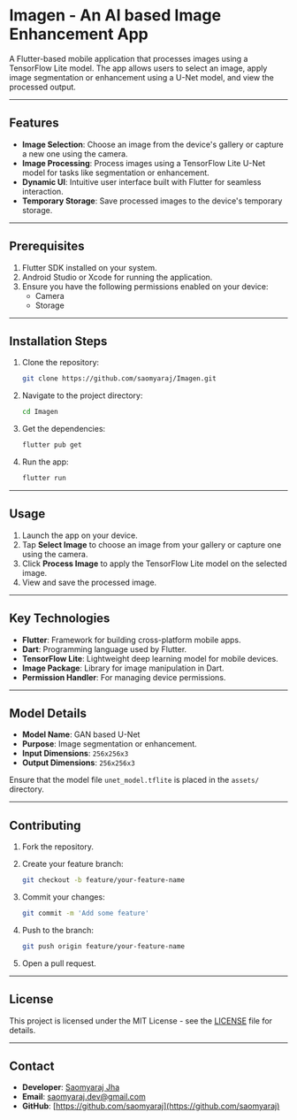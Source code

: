 # Imagen - An AI based Image Enhancement App

A Flutter-based mobile application that processes images using a TensorFlow Lite model. The app allows users to select an image, apply image segmentation or enhancement using a U-Net model, and view the processed output.

---

## Features

- **Image Selection**: Choose an image from the device's gallery or capture a new one using the camera.
- **Image Processing**: Process images using a TensorFlow Lite U-Net model for tasks like segmentation or enhancement.
- **Dynamic UI**: Intuitive user interface built with Flutter for seamless interaction.
- **Temporary Storage**: Save processed images to the device's temporary storage.

---

## Prerequisites

1. Flutter SDK installed on your system.
2. Android Studio or Xcode for running the application.
3. Ensure you have the following permissions enabled on your device:
   - Camera
   - Storage

---

## Installation Steps

1. Clone the repository:

   ```bash
   git clone https://github.com/saomyaraj/Imagen.git
   ```

2. Navigate to the project directory:

   ```bash
   cd Imagen
   ```

3. Get the dependencies:

   ```bash
   flutter pub get
   ```

4. Run the app:

   ```bash
   flutter run
   ```

---

## Usage

1. Launch the app on your device.
2. Tap **Select Image** to choose an image from your gallery or capture one using the camera.
3. Click **Process Image** to apply the TensorFlow Lite model on the selected image.
4. View and save the processed image.

---

## Key Technologies

- **Flutter**: Framework for building cross-platform mobile apps.
- **Dart**: Programming language used by Flutter.
- **TensorFlow Lite**: Lightweight deep learning model for mobile devices.
- **Image Package**: Library for image manipulation in Dart.
- **Permission Handler**: For managing device permissions.

---

## Model Details

- **Model Name**: GAN based U-Net
- **Purpose**: Image segmentation or enhancement.
- **Input Dimensions**: `256x256x3`
- **Output Dimensions**: `256x256x3`

Ensure that the model file `unet_model.tflite` is placed in the `assets/` directory.

---

## Contributing

1. Fork the repository.
2. Create your feature branch:

   ```bash
   git checkout -b feature/your-feature-name
   ```

3. Commit your changes:

   ```bash
   git commit -m 'Add some feature'
   ```

4. Push to the branch:

   ```bash
   git push origin feature/your-feature-name
   ```

5. Open a pull request.

---

## License

This project is licensed under the MIT License - see the [LICENSE](LICENSE) file for details.

---

## Contact

- **Developer**: [Saomyaraj Jha](https://github.com/saomyaraj)
- **Email**: <saomyaraj.dev@gmail.com>
- **GitHub**: [https://github.com/saomyaraj](https://github.com/saomyaraj)
